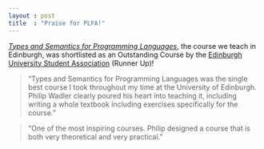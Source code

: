 ```yaml
---
layout : post
title  : "Praise for PLFA!"
---
```


[*Types and Semantics for Programming Languages*][TSPL-2019], the course we teach in Edinburgh, was shortlisted as an Outstanding Course by the [Edinburgh University Student Association][EUSA-2020] (Runner Up)!

> “Types and Semantics for Programming Languages was the single best course I took throughout my time at the University of Edinburgh. Philip Wadler clearly poured his heart into teaching it, including writing a whole textbook including exercises specifically for the course.”

> “One of the most inspiring courses. Philip designed a course that is both very theoretical and very practical.”

[TSPL-2019]: https://plfa.github.io/20.07/TSPL/2019/
[EUSA-2020]: https://www.eusa.ed.ac.uk/representation/campaigns/teachingawards2020/
